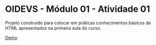 # OIDEVS - Módulo 01 - Atividade 01
Projeto construído para colocar em práticas conhecimentos básicos de HTML apresentados na primeira aula do curso.

[Demo](https://natashasilveira.github.io/oidevs-modulo1-atividade1/)